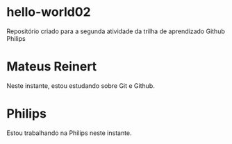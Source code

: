 # hello-world02
Repositório criado para a segunda atividade da trilha de aprendizado Github Philips

# Mateus Reinert
Neste instante, estou estudando sobre Git e Github.

# Philips
Estou trabalhando na Philips neste instante.
